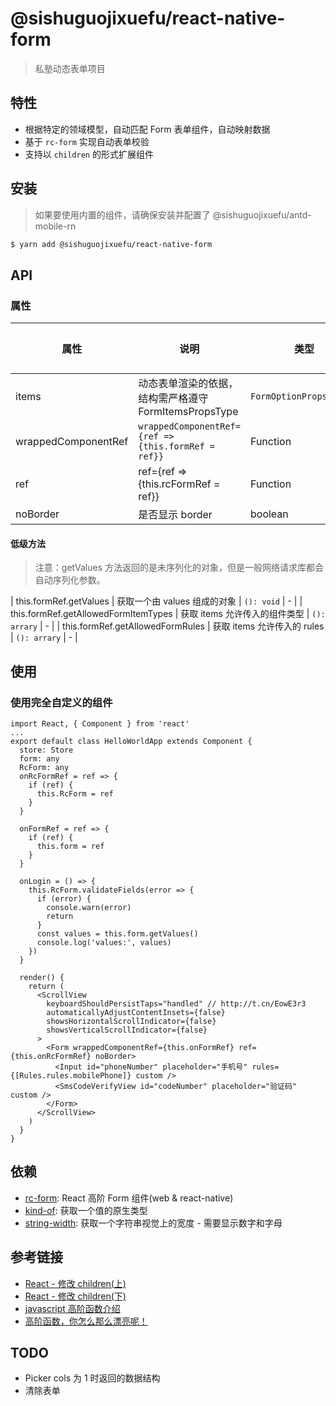 # @sishuguojixuefu/react-native-form

> 私塾动态表单项目

## 特性

- 根据特定的领域模型，自动匹配 Form 表单组件，自动映射数据
- 基于 `rc-form` 实现自动表单校验
- 支持以 `children` 的形式扩展组件

## 安装

> 如果要使用内置的组件，请确保安装并配置了 @sishuguojixuefu/antd-mobile-rn

```sh
$ yarn add @sishuguojixuefu/react-native-form
```

## API

### 属性

| 属性                | 说明                                                  | 类型                    | 默认值 |
| ------------------- | ----------------------------------------------------- | ----------------------- | ------ |
| items               | 动态表单渲染的依据，结构需严格遵守 FormItemsPropsType | `FormOptionPropsType[]` | -      |
| wrappedComponentRef | `wrappedComponentRef={ref => {this.formRef = ref}}`   | Function                | -      |
| ref                 | ref={ref => {this.rcFormRef = ref}}                   | Function                | -      |
| noBorder            | 是否显示 border                                       | boolean                 | true   |

#### 低级方法

> 注意：getValues 方法返回的是未序列化的对象，但是一般网络请求库都会自动序列化参数。

| this.formRef.getValues | 获取一个由 values 组成的对象 | `(): void` | - |
| this.formRef.getAllowedFormItemTypes | 获取 items 允许传入的组件类型 | `(): arrary` | - |
| this.formRef.getAllowedFormRules | 获取 items 允许传入的 rules | `(): arrary` | - |

## 使用

### 使用完全自定义的组件

```tsx
import React, { Component } from 'react'
...
export default class HelloWorldApp extends Component {
  store: Store
  form: any
  RcForm: any
  onRcFormRef = ref => {
    if (ref) {
      this.RcForm = ref
    }
  }

  onFormRef = ref => {
    if (ref) {
      this.form = ref
    }
  }

  onLogin = () => {
    this.RcForm.validateFields(error => {
      if (error) {
        console.warn(error)
        return
      }
      const values = this.form.getValues()
      console.log('values:', values)
    })
  }

  render() {
    return (
      <ScrollView
        keyboardShouldPersistTaps="handled" // http://t.cn/EowE3r3
        automaticallyAdjustContentInsets={false}
        showsHorizontalScrollIndicator={false}
        showsVerticalScrollIndicator={false}
      >
        <Form wrappedComponentRef={this.onFormRef} ref={this.onRcFormRef} noBorder>
          <Input id="phoneNumber" placeholder="手机号" rules={[Rules.rules.mobilePhone]} custom />
          <SmsCodeVerifyView id="codeNumber" placeholder="验证码" custom />
        </Form>
      </ScrollView>
    )
  }
}
```

## 依赖

- [rc-form](http://t.cn/EKrwFUy): React 高阶 Form 组件(web & react-native)
- [kind-of](http://t.cn/E9KortF): 获取一个值的原生类型
- [string-width](http://t.cn/E9Kac4p): 获取一个字符串视觉上的宽度 - 需要显示数字和字母

## 参考链接

- [React - 修改 children(上)](http://t.cn/E9XKVGW)
- [React - 修改 children(下)](http://t.cn/E9XKYDU)
- [javascript 高阶函数介绍](http://t.cn/E9SPeN1)
- [高阶函数，你怎么那么漂亮呢！](http://t.cn/RmB0uKp)

## TODO

- Picker cols 为 1 时返回的数据结构
- 清除表单
